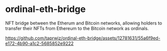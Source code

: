 # ordinal-eth-bridge
NFT bridge between the Etherum and Bitcoin networks, allowing holders to transfer their NFTs from Ethereum to the Bitcoin network as ordinals.


https://github.com/taprwiz/ordinal-eth-bridge/assets/12781631/55a6f9ed-e172-4b90-a1c2-5685852e9222

